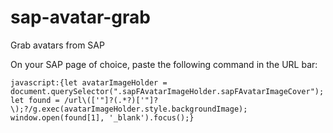 # sap-avatar-grab
Grab avatars from SAP

On your SAP page of choice, paste the following command in the URL bar:
```
javascript:{let avatarImageHolder = document.querySelector(".sapFAvatarImageHolder.sapFAvatarImageCover"); let found = /url\(['"]?(.*?)['"]?\);?/g.exec(avatarImageHolder.style.backgroundImage); window.open(found[1], '_blank').focus();}
``` 